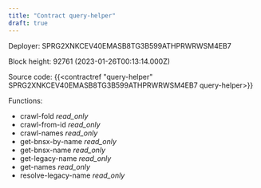 ```yaml
---
title: "Contract query-helper"
draft: true
---
```

Deployer: SPRG2XNKCEV40EMASB8TG3B599ATHPRWRWSM4EB7


 



Block height: 92761 (2023-01-26T00:13:14.000Z)

Source code: {{<contractref "query-helper" SPRG2XNKCEV40EMASB8TG3B599ATHPRWRWSM4EB7 query-helper>}}

Functions:

* crawl-fold _read_only_
* crawl-from-id _read_only_
* crawl-names _read_only_
* get-bnsx-by-name _read_only_
* get-bnsx-name _read_only_
* get-legacy-name _read_only_
* get-names _read_only_
* resolve-legacy-name _read_only_
